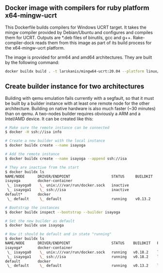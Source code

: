 Docker image with compilers for ruby platform x64-mingw-ucrt
------------------

This Dockerfile builds compilers for Windows UCRT target.
It takes the mingw compiler provided by Debian/Ubuntu and configures and compiles them for UCRT.
Outputs are *.deb files of binutils, gcc and g++.
Rake-compiler-dock reads them from this image as part of its build process for the x64-mingw-ucrt platform.

The image is provided for arm64 and amd64 architectures.
They are built by the following command:

```sh
docker buildx build . -t larskanis/mingw64-ucrt:20.04 --platform linux/arm64,linux/amd64 --push
```


Create builder instance for two architectures
------------------

Building with qemu emulation fails currently with a segfault, so that it must be built by a builder instance with at least one remote node for the other architecture.
Building on native hardware is also much faster (~30 minutes) than on qemu.
A two-nodes builder requires obviously a ARM and a Intel/AMD device.
It can be created like this:

```sh
# Make sure the remote instance can be connected
$ docker -H ssh://isa info

# Create a new builder with the local instance
$ docker buildx create --name isayoga

# Add the remote instance
$ docker buildx create --name isayoga --append ssh://isa

# They are inactive from the start
$ docker buildx ls
NAME/NODE      DRIVER/ENDPOINT                   STATUS     BUILDKIT   PLATFORMS
isayoga        docker-container
 \_ isayoga0    \_ unix:///var/run/docker.sock   inactive
 \_ isayoga1    \_ ssh://isa                     inactive
default*       docker
 \_ default     \_ default                       running    v0.13.2    linux/arm64

# Bootstrap the instances
$ docker buildx inspect --bootstrap --builder isayoga

# Set the new builder as default
$ docker buildx use isayoga

# Now it should be default and in state "running"
$ docker buildx ls
NAME/NODE      DRIVER/ENDPOINT                   STATUS    BUILDKIT   PLATFORMS
isayoga*       docker-container
 \_ isayoga0    \_ unix:///var/run/docker.sock   running   v0.18.2    linux/arm64
 \_ isayoga1    \_ ssh://isa                     running   v0.18.2    linux/amd64, linux/amd64/v2, linux/amd64/v3, linux/386
default        docker
 \_ default     \_ default                       running   v0.13.2    linux/arm64
```
